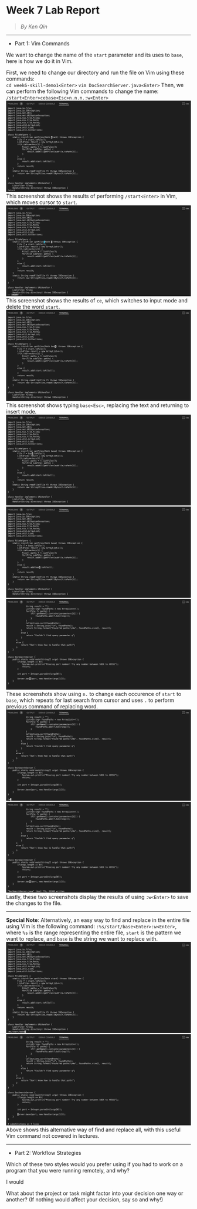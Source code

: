 # **Week 7 Lab Report**
> *By Ken Qin*
---
* Part 1: Vim Commands

We want to change the name of the `start` parameter and its uses to `base`, here is how we do it in Vim.

First, we need to change our directory and run the file on Vim using these commands:       
`cd week6-skill-demo1<Enter>`
`vim DocSearchServer.java<Enter>`
Then, we can perform the following Vim commands to change the name:
`/start<Enter>cebase<Esc>n.n.n.:w<Enter>`
![image](sc1-week7.png)
This screenshot shows the results of performing `/start<Enter>` in Vim, which moves cursor to `start`.
![image](sc2-week7.png)
This screenshot shows the results of `ce`, which switches to input mode and delete the word `start`.
![image](sc3-week7.png)
This screenshot shows typing `base<Esc>`, replacing the text and returning to insert mode.
![image](sc4-week7.png)
![image](sc5-week7.png)
![image](sc6-week7.png)
These screenshots show using `n.` to change each occurence of `start` to `base`, which repeats for last search from cursor and uses `.` to perform previous command of replacing word.
![image](sc7-week7.png)
![image](sc8-week7.png)
Lastly, these two screenshots display the results of using `:w<Enter>` to save the changes to the file.

---
**Special Note**: Alternatively, an easy way to find and replace in the entire file using Vim is the following command: 
`:%s/start/base<Enter>:w<Enter>`, where `%s` is the range representing the entire file, `start` is the pattern we want to replace, and `base` is the string we want to replace with.
![image](sc9-week7.png)
![image](sc10-week7.png)
Above shows this alternative way of find and replace all, with this useful Vim command not covered in lectures.

---
* Part 2: Workflow Strategies

Which of these two styles would you prefer using if you had to work on a program that you were running remotely, and why?

I would 


What about the project or task might factor into your decision one way or another? (If nothing would affect your decision, say so and why!)